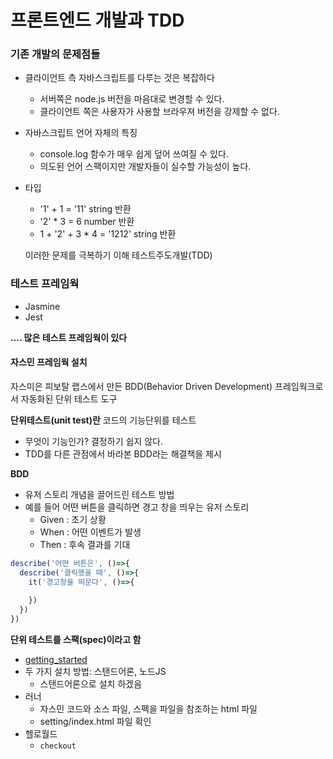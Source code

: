 # 프론트엔드 개발과 TDD

### 기존 개발의 문제점들

- 클라이언트 측 자바스크립트를 다루는 것은 복잡하다

  - 서버쪽은 node.js 버전을 마음대로 변경할 수 있다.
  - 클라이언트 쪽은 사용자가 사용할 브라우져 버전을 강제할 수 없다.

- 자바스크립트 언어 자체의 특징

  - console.log 함수가 매우 쉽게 덮어 쓰여질 수 있다.
  - 의도된 언어 스팩이지만 개발자들이 실수할 가능성이 높다.

- 타입 

  - '1' + 1 = '11'  string 반환
  - '2' * 3 = 6 number 반환
  - 1  + '2' + 3 * 4 = '1212' string 반환

  이러한 문제를 극복하기 이해 테스트주도개발(TDD)



### 테스트 프레임웍

- Jasmine
- Jest

**.... 많은 테스트 프레임웍이 있다**

#### 자스민 프레임웍 설치

자스미은 피보탈 랩스에서 만든 BDD(Behavior Driven Development) 프레임웍크로서 자동화된 단위 테스트 도구

**단위테스트(unit test)란** 코드의 기능단위를 테스트

- 무엇이 기능인가? 결정하기 쉽지 않다.
- TDD를 다른 관점에서 바라본 BDD라는 해결책을 제시

**BDD**

- 유저 스토리 개념을 끌어드린 테스트 방법
- 예를 들어 어떤 버튼을 클릭하면 경고 창을 띄우는 유저 스토리 
  - Given : 초기 상황
  - When : 어떤 이벤트가 발생
  - Then : 후속 결과를 기대

```javascript
describe('어떤 버튼은', ()=>{
  describe('클릭했을 때', ()=>{
    it('경고창을 띄운다', ()=>{
      
    })
  })
})
```

**단위 테스트를 스팩(spec)이라고 함**

* [getting_started](https://jasmine.github.io/pages/getting_started.html)
* 두 가지 설치 방법: 스탠드어론, 노드JS 
  * 스탠드어론으로 설치 하겠음 
* 러너
  * 자스민 코드와 소스 파일, 스펙을  파일을 참조하는 html 파일 
  * setting/index.html 파일 확인 
* 헬로월드 
  * `checkout` 